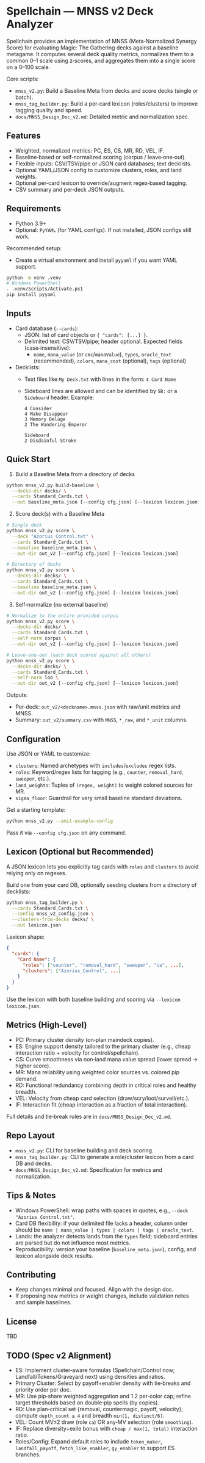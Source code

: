 # Spellchain — MNSS v2 Deck Analyzer

Spellchain provides an implementation of MNSS (Meta‑Normalized Synergy Score) for evaluating Magic: The Gathering decks against a baseline metagame. It computes several deck quality metrics, normalizes them to a common 0–1 scale using z‑scores, and aggregates them into a single score on a 0–100 scale.

Core scripts:
- `mnss_v2.py`: Build a Baseline Meta from decks and score decks (single or batch).
- `mnss_tag_builder.py`: Build a per‑card lexicon (roles/clusters) to improve tagging quality and speed.
- `docs/MNSS_Design_Doc_v2.md`: Detailed metric and normalization spec.

## Features
- Weighted, normalized metrics: PC, ES, CS, MR, RD, VEL, IF.
- Baseline‑based or self‑normalized scoring (corpus / leave‑one‑out).
- Flexible inputs: CSV/TSV/pipe or JSON card databases; text decklists.
- Optional YAML/JSON config to customize clusters, roles, and land weights.
- Optional per‑card lexicon to override/augment regex‑based tagging.
- CSV summary and per‑deck JSON outputs.

## Requirements
- Python 3.9+
- Optional: `PyYAML` (for YAML configs). If not installed, JSON configs still work.

Recommended setup:
- Create a virtual environment and install `pyyaml` if you want YAML support.

```bash
python -m venv .venv
# Windows PowerShell
. .venv/Scripts/Activate.ps1
pip install pyyaml
```

## Inputs
- Card database (`--cards`):
  - JSON: list of card objects or `{ "cards": [...] }`.
  - Delimited text: CSV/TSV/pipe; header optional. Expected fields (case‑insensitive):
    - `name`, `mana_value` (or `cmc`/`manaValue`), `types`, `oracle_text` (recommended), `colors`, `mana_cost` (optional), `tags` (optional)
- Decklists:
  - Text files like `My Deck.txt` with lines in the form: `4 Card Name`
  - Sideboard lines are allowed and can be identified by `SB:` or a `Sideboard` header. Example:
    
    ```text
    4 Consider
    4 Make Disappear
    3 Memory Deluge
    2 The Wandering Emperor
    
    Sideboard
    2 Disdainful Stroke
    ```

## Quick Start

1) Build a Baseline Meta from a directory of decks

```bash
python mnss_v2.py build-baseline \
  --decks-dir decks/ \
  --cards Standard_Cards.txt \
  --out baseline_meta.json [--config cfg.json] [--lexicon lexicon.json]
```

2) Score deck(s) with a Baseline Meta

```bash
# Single deck
python mnss_v2.py score \
  --deck "Azorius Control.txt" \
  --cards Standard_Cards.txt \
  --baseline baseline_meta.json \
  --out-dir out_v2 [--config cfg.json] [--lexicon lexicon.json]

# Directory of decks
python mnss_v2.py score \
  --decks-dir decks/ \
  --cards Standard_Cards.txt \
  --baseline baseline_meta.json \
  --out-dir out_v2 [--config cfg.json] [--lexicon lexicon.json]
```

3) Self‑normalize (no external baseline)

```bash
# Normalize to the entire provided corpus
python mnss_v2.py score \
  --decks-dir decks/ \
  --cards Standard_Cards.txt \
  --self-norm corpus \
  --out-dir out_v2 [--config cfg.json] [--lexicon lexicon.json]

# Leave‑one‑out (each deck scored against all others)
python mnss_v2.py score \
  --decks-dir decks/ \
  --cards Standard_Cards.txt \
  --self-norm loo \
  --out-dir out_v2 [--config cfg.json] [--lexicon lexicon.json]
```

Outputs:
- Per‑deck: `out_v2/<deckname>.mnss.json` with raw/unit metrics and MNSS.
- Summary: `out_v2/summary.csv` with `MNSS`, `*_raw`, and `*_unit` columns.

## Configuration
Use JSON or YAML to customize:
- `clusters`: Named archetypes with `includes`/`excludes` regex lists.
- `roles`: Keyword/regex lists for tagging (e.g., `counter`, `removal_hard`, `sweeper`, etc.).
- `land_weights`: Tuples of `(regex, weight)` to weight colored sources for MR.
- `sigma_floor`: Guardrail for very small baseline standard deviations.

Get a starting template:

```bash
python mnss_v2.py --emit-example-config
```

Pass it via `--config cfg.json` on any command.

## Lexicon (Optional but Recommended)
A JSON lexicon lets you explicitly tag cards with `roles` and `clusters` to avoid relying only on regexes.

Build one from your card DB, optionally seeding clusters from a directory of decklists:

```bash
python mnss_tag_builder.py \
  --cards Standard_Cards.txt \
  --config mnss_v2_config.json \
  --clusters-from-decks decks/ \
  --out lexicon.json
```

Lexicon shape:

```json
{
  "cards": {
    "Card Name": {
      "roles": ["counter", "removal_hard", "sweeper", "ca", ...],
      "clusters": ["Azorius_Control", ...]
    }
  }
}
```

Use the lexicon with both baseline building and scoring via `--lexicon lexicon.json`.

## Metrics (High‑Level)
- PC: Primary cluster density (on‑plan maindeck copies).
- ES: Engine support density tailored to the primary cluster (e.g., cheap interaction ratio + velocity for control/spellchain).
- CS: Curve smoothness via non‑land mana value spread (lower spread → higher score).
- MR: Mana reliability using weighted color sources vs. colored pip demand.
- RD: Functional redundancy combining depth in critical roles and healthy breadth.
- VEL: Velocity from cheap card selection (draw/scry/loot/surveil/etc.).
- IF: Interaction fit (cheap interaction as a fraction of total interaction).

Full details and tie‑break rules are in `docs/MNSS_Design_Doc_v2.md`.

## Repo Layout
- `mnss_v2.py`: CLI for baseline building and deck scoring.
- `mnss_tag_builder.py`: CLI to generate a role/cluster lexicon from a card DB and decks.
- `docs/MNSS_Design_Doc_v2.md`: Specification for metrics and normalization.

## Tips & Notes
- Windows PowerShell: wrap paths with spaces in quotes, e.g., `--deck "Azorius Control.txt"`.
- Card DB flexibility: if your delimited file lacks a header, column order should be `name | mana_value | types | colors | tags | oracle_text`.
- Lands: the analyzer detects lands from the `types` field; sideboard entries are parsed but do not influence most metrics.
- Reproducibility: version your baseline (`baseline_meta.json`), config, and lexicon alongside deck results.

## Contributing
- Keep changes minimal and focused. Align with the design doc.
- If proposing new metrics or weight changes, include validation notes and sample baselines.

## License
TBD

## TODO (Spec v2 Alignment)
- ES: Implement cluster‑aware formulas (Spellchain/Control now; Landfall/Tokens/Graveyard next) using densities and ratios.
- Primary Cluster: Select by payoff+enabler density with tie‑breaks and priority order per doc.
- MR: Use pip‑share weighted aggregation and 1.2 per‑color cap; refine target thresholds based on double‑pip spells (by copies).
- RD: Use plan‑critical set {removal, countermagic, payoff, velocity}; compute `depth_count ≥ 4` and breadth `min(1, distinct/6)`.
- VEL: Count MV≤2 draw (role `ca`) OR any‑MV selection (role `smoothing`).
- IF: Replace diversity+exile bonus with `cheap / max(1, total)` interaction ratio.
- Roles/Config: Expand default roles to include `token_maker`, `landfall_payoff`, `fetch_like_enabler`, `gy_enabler` to support ES branches.

